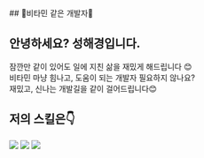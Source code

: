 <div>
## 💊비타민 같은 개발자💊

<br />

## 안녕하세요? 성해경입니다.

<div>
잠깐만 같이 있어도 일에 지친 삶을 재밌게 해드립니다 😊
<br />
비타민 마냥 힘나고, 도움이 되는 개발자 필요하지 않나요?
<br />
재밌고, 신나는 개발길을 같이 걸어드립니다😊
</div>

## 저의 스킬은👇

<img src="https://img.shields.io/badge/HTML5-E34F26?style=flat-square&logo=HTML5&logoColor=#E34F26"/> <img src="https://img.shields.io/badge/CSS3-1572B6?style=flat-square&logo=CSS3&logoColor=#1572B6"/> <img src="https://img.shields.io/badge/javascript-F7DF1E?style=flat-square&logo=javascript&logoColor=#F7DF1E"/>

<!-- <a href="버튼을 눌렀을 때 이동할 링크" target="_blank"><img src="https://img.shields.io/badge/뱃지레이블-배경색?style=뱃지모양&logo=로고&logoColor=로고색상"/></a> -->
</div>
